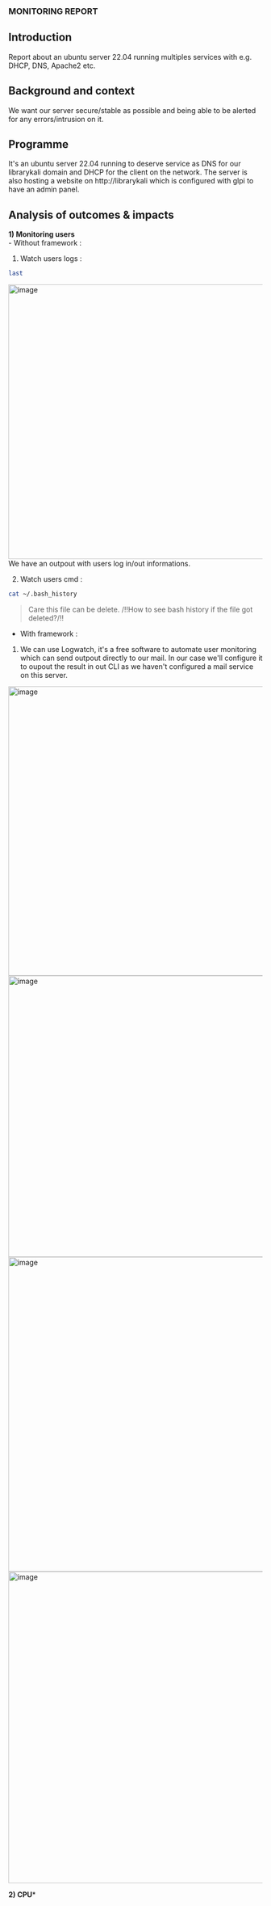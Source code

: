 ### MONITORING REPORT 

## Introduction 
Report about an ubuntu server 22.04 running multiples services with e.g. DHCP, DNS, Apache2 etc. 
## Background and context 
We want our server secure/stable as possible and being able to be alerted for any errors/intrusion on it. 
## Programme
It's an ubuntu server 22.04 running to deserve service as DNS for our librarykali domain and DHCP for the client on the network. 
The server is also hosting a website on http://librarykali which is configured with glpi to have an admin panel. 

## Analysis of outcomes & impacts 

**1) Monitoring users** <br>
    - Without framework :
1) Watch users logs :
```bash
last
```
<img width="544" alt="image" src="https://github.com/AyraStelmaszewski/Linux-server-monitoring/assets/68444023/d905caf7-dd0d-4ed8-8e27-eec78f368dbf"> <br>
We have an outpout with users log in/out informations. 

2) Watch users cmd : 
   
```bash
cat ~/.bash_history
```
   > Care this file can be delete. /!!How to see bash history if the file got deleted?/!!


  - With framework :
    
1) We can use Logwatch, it's a free software to automate user monitoring which can send outpout directly to our mail. In our case we'll configure it to oupout the result in out CLI as we haven't configured a mail service on this server.
<img width="573" alt="image" src="https://github.com/AyraStelmaszewski/Linux-server-monitoring/assets/68444023/66d8a82a-be9d-4236-ba50-ee595c80a723">
<img width="557" alt="image" src="https://github.com/AyraStelmaszewski/Linux-server-monitoring/assets/68444023/dbadb1e7-2551-4a70-a534-b1fe28d237f8">
<img width="623" alt="image" src="https://github.com/AyraStelmaszewski/Linux-server-monitoring/assets/68444023/5d5c425c-c555-4e18-8f0a-70018ae68df6">
<img width="617" alt="image" src="https://github.com/AyraStelmaszewski/Linux-server-monitoring/assets/68444023/c7018871-aea5-49c3-b0b2-1c079dbfd6ba">

**2) CPU***



  


